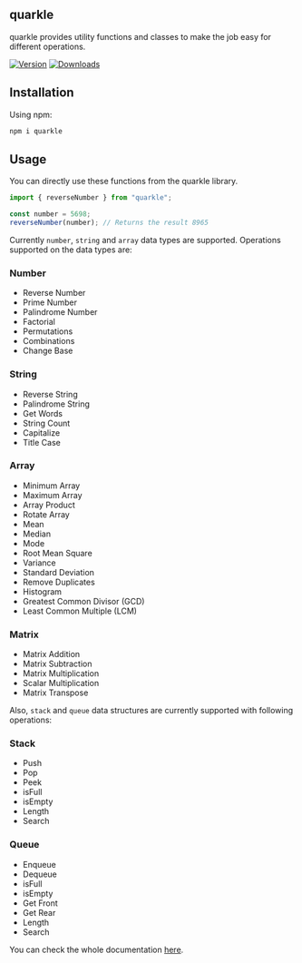## quarkle

quarkle provides utility functions and classes to make the job easy for different operations.

[![Version](https://img.shields.io/npm/v/quarkle)](https://www.npmjs.com/package/quarkle)
[![Downloads](https://img.shields.io/npm/dm/quarkle)](https://www.npmjs.com/package/quarkle)

## Installation

Using npm:

```bash
npm i quarkle
```

## Usage

You can directly use these functions from the quarkle library.

```js copy
import { reverseNumber } from "quarkle";

const number = 5698;
reverseNumber(number); // Returns the result 8965
```

Currently `number`, `string` and `array` data types are supported. Operations supported on the data types are:

### Number

- Reverse Number
- Prime Number
- Palindrome Number
- Factorial
- Permutations
- Combinations
- Change Base

### String

- Reverse String
- Palindrome String
- Get Words
- String Count
- Capitalize
- Title Case

### Array

- Minimum Array
- Maximum Array
- Array Product
- Rotate Array
- Mean
- Median
- Mode
- Root Mean Square
- Variance
- Standard Deviation
- Remove Duplicates
- Histogram
- Greatest Common Divisor (GCD)
- Least Common Multiple (LCM)

### Matrix

- Matrix Addition
- Matrix Subtraction
- Matrix Multiplication
- Scalar Multiplication
- Matrix Transpose

Also, `stack` and `queue` data structures are currently supported with following operations:

### Stack

- Push
- Pop
- Peek
- isFull
- isEmpty
- Length
- Search

### Queue

- Enqueue
- Dequeue
- isFull
- isEmpty
- Get Front
- Get Rear
- Length
- Search

You can check the whole documentation [here](https://quarkle-docs.vercel.app/ "quarkle library").

